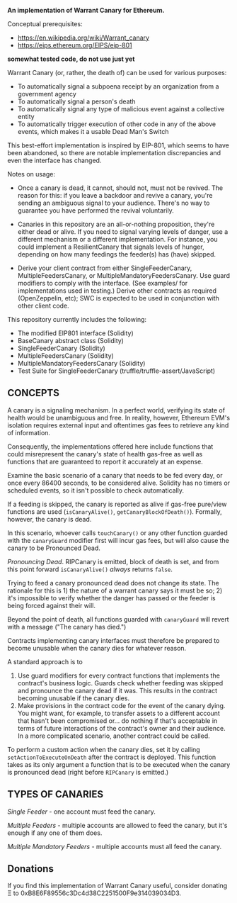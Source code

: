 **An implementation of Warrant Canary for Ethereum.**

Conceptual prerequisites:
- https://en.wikipedia.org/wiki/Warrant_canary
- https://eips.ethereum.org/EIPS/eip-801

**somewhat tested code, do not use just yet**

Warrant Canary (or, rather, the death of) can be used for various purposes:
* To automatically signal a subpoena receipt by an organization from a government agency
* To automatically signal a person's death
* To automatically signal any type of malicious event against a collective entity
* To automatically trigger execution of other code in any of the above events, which
  makes it a usable Dead Man's Switch

This best-effort implementation is inspired by EIP-801, which seems to have been
abandoned, so there are notable implementation discrepancies and even the interface
has changed.

Notes on usage:
- Once a canary is dead, it cannot, should not, must not be revived. The reason for this:
  if you leave a backdoor and revive a canary, you're sending an ambiguous signal to your
  audience. There's no way to guarantee you have performed the revival voluntarily.

- Canaries in this repository are an all-or-nothing proposition, they're either dead
  or alive. If you need to signal varying levels of danger, use a different mechanism or
  a different implementation. For instance, you could implement a ResilientCanary that
  signals levels of hunger, depending on how many feedings the feeder(s) has (have) skipped.

- Derive your client contract from either SingleFeederCanary, MultipleFeedersCanary, or
  MultipleMandatoryFeedersCanary. Use guard modifiers to comply with the interface.
  (See examples/ for implementations used in testing.) Derive other contracts as required
  (OpenZeppelin, etc); SWC is expected to be used in conjunction with other client code.


This repository currently includes the following:
* The modified EIP801 interface (Solidity)
* BaseCanary abstract class (Solidity)
* SingleFeederCanary (Solidity)
* MultipleFeedersCanary (Solidity)
* MultipleMandatoryFeedersCanary (Solidity)
* Test Suite for SingleFeederCanary (truffle/truffle-assert/JavaScript)

## CONCEPTS
A canary is a signaling mechanism. In a perfect world, verifying its state of health would be unambiguous and free. In reality, however, Ethereum EVM's isolation requires external input and oftentimes gas fees to retrieve any kind of information.

Consequently, the implementations offered here include functions that could misrepresent the canary's state of health gas-free as well as functions that are guaranteed to report it accurately at an expense.

Examine the basic scenario of a canary that needs to be fed every day, or once every 86400 seconds, to be considered alive. Solidity has no timers or scheduled events, so it isn't possible to check automatically.

If a feeding is skipped, the canary is reported as alive if gas-free pure/view functions are used (`isCanaryAlive()`, `getCanaryBlockOfDeath()`). Formally, however, the canary is dead.

In this scenario, whoever calls `touchCanary()` or any other function guarded with the `canaryGuard` modifier first will incur gas fees, but will also cause the canary to be Pronounced Dead.

*Pronouncing Dead*. RIPCanary is emitted, block of death is set, and from this point forward `isCanaryAlive()` *always* returns `false`.

Trying to feed a canary pronounced dead does not change its state. The rationale for this is 1) the nature of a warrant canary says it must be so; 2) it's impossible to verify whether the danger has passed or the feeder is being forced against their will.

Beyond the point of death, all functions guarded with `canaryGuard` will revert with a message ("The canary has died.")

Contracts implementing canary interfaces must therefore be prepared to become unusable when the canary dies for whatever reason.

A standard approach is to
1) Use guard modifiers for every contract functions that implements the contract's business logic. Guards check whether feeding was skipped and pronounce the canary dead if it was. This results in the contract becoming unusable if the canary dies.
2) Make provisions in the contract code for the event of the canary dying. You might want, for example, to transfer assets to a different account that hasn't been compromised or... do nothing if that's acceptable in terms of future interactions of the contract's owner and their audience. In a more complicated scenario, another contract could be called.

To perform a custom action when the canary dies, set it by calling `setActionToExecuteOnDeath` after the contract is deployed. This function takes as its only argument a function that is to be executed when the canary is pronounced dead (right before `RIPCanary` is emitted.)

## TYPES OF CANARIES
_Single Feeder_ - one account must feed the canary.

_Multiple Feeders_ - multiple accounts are allowed to feed the canary, but it's enough if any one of them does.

_Multiple Mandatory Feeders_ - multiple accounts must all feed the canary.

## Donations 
If you find this implementation of Warrant Canary useful, consider donating Ξ to 0xB8E6F89556c3Dc4d38C2251500F9e314039034D3.